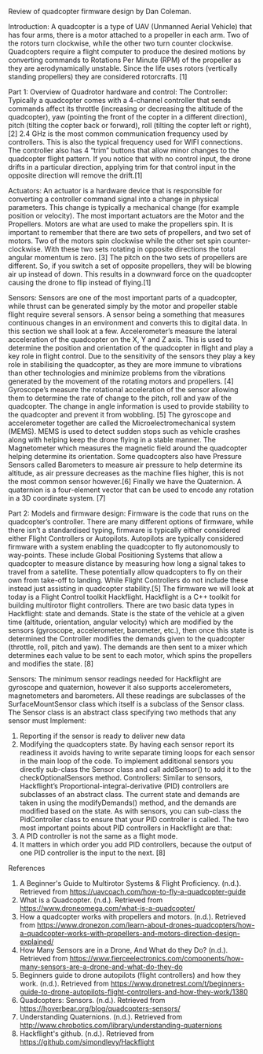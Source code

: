 Review of quadcopter firmware design by Dan Coleman.

Introduction: 
A quadcopter is a type of UAV (Unmanned Aerial Vehicle) that has four arms, there is a motor attached to a propeller in each arm. Two of the rotors turn clockwise, while the other two turn counter clockwise. Quadcopters require a flight computer to produce the desired motions by converting commands to Rotations Per Minute (RPM) of the propeller as they are aerodynamically unstable. Since the life uses rotors (vertically standing propellers) they are considered rotorcrafts. [1]

Part 1: Overview of Quadrotor hardware and control:
The Controller:
Typically a quadcopter comes with a 4-channel controller that sends commands affect its throttle (increasing or decreasing the altitude of the quadcopter), yaw (pointing the front of the copter in a different direction), pitch (tilting the copter back or forward), roll (tilting the copter left or right), [2] 2.4 GHz is the most common communication frequency used by controllers. This is also the typical frequency used for WIFI connections. The controller also has 4 “trim” buttons that allow minor changes to the quadcopter flight pattern. If you notice that with no control input, the drone drifts in a particular direction, applying trim for that control input in the opposite direction will remove the drift.[1]

Actuators: 
An actuator is a hardware device that is responsible for converting a controller command signal into a change in physical parameters. This change is typically a mechanical change (for example position or velocity). The most important actuators are the Motor and the Propellers. 
Motors are what are used to make the propellers spin. It is important to remember that there are two sets of propellers, and two set of motors. Two of the motors spin clockwise while the other set spin counter-clockwise. With these two sets rotating in opposite directions the total angular momentum is zero. [3] The pitch on the two sets of propellers are different. So, if you switch a set of opposite propellers, they will be blowing air up instead of down. This results in a downward force on the quadcopter causing the drone to flip instead of flying.[1]

Sensors:
Sensors are one of the most important parts of a quadcopter, while thrust can be generated simply by the motor and propeller stable flight require several sensors. A sensor being a something that measures continuous changes in an environment and converts this to digital data. In this section we shall look at a few. 
Accelerometer’s measure the lateral acceleration of the quadcopter on the X, Y and Z axis. This is used to determine the position and orientation of the quadcopter in flight and play a key role in flight control. Due to the sensitivity of the sensors they play a key role in stabilising the quadcopter, as they are more immune to vibrations than other technologies and minimize problems from the vibrations generated by the movement of the rotating motors and propellers. [4] Gyroscope’s measure the rotational acceleration of the sensor allowing them to determine the rate of change to the pitch, roll and yaw of the quadcopter. The change in angle information is used to provide stability to the quadcopter and prevent it from wobbling. [5] The gyroscope and accelerometer together are called the Microelectromechanical system (MEMS). MEMS is used to detect sudden stops such as vehicle crashes along with helping keep the drone flying in a stable manner. The Magnetometer which measures the magnetic field around the quadcopter helping determine its orientation. Some quadcopters also have Pressure Sensors called Barometers to measure air pressure to help determine its altitude, as air pressure decreases as the machine flies higher, this is not the most common sensor however.[6] Finally we have the Quaternion. A quaternion is a four-element vector that can be used to encode any rotation in a 3D coordinate system. [7]


Part 2: Models and firmware design:
Firmware is the code that runs on the quadcopter’s controller. There are many different options of firmware, while there isn’t a standardised typing, firmware is typically either considered either Flight Controllers or Autopilots. Autopilots are typically considered firmware with a system enabling the quadcopter to fly autonomously to way-points. These include Global Positioning Systems that allow a quadcopter to measure distance by measuring how long a signal takes to travel from a satellite. These potentially allow quadcopters to fly on their own from take-off to landing. While Flight Controllers do not include these instead just assisting in quadcopter stability.[5] 
The firmware we will look at today is a Flight Control toolkit Hackflight. Hackflight is a C++ toolkit for building multirotor flight controllers. There are two basic data types in Hackflight: state and demands. State is the state of the vehicle at a given time (altitude, orientation, angular velocity) which are modified by the sensors (gyroscope, accelerometer, barometer, etc.), then once this state is determined the Controller modifies the demands given to the quadcopter (throttle, roll, pitch and yaw). The demands are then sent to a mixer which determines each value to be sent to each motor, which spins the propellers and modifies the state. [8]
 
Sensors: 
The minimum sensor readings needed for Hackflight are gyroscope and quaternion, however it also supports accelerometers, magnetometers and barometers. All these readings are subclasses of the SurfaceMountSensor class which itself is a subclass of the Sensor class. The Sensor class is an abstract class specifying two methods that any sensor must Implement: 
1.	Reporting if the sensor is ready to deliver new data
2.	Modifying the quadcopters state. 
By having each sensor report its readiness it avoids having to write separate timing loops for each sensor in the main loop of the code. To implement additional sensors you directly sub-class the Sensor class and call addSensor() to add it to the checkOptionalSensors method. 
Controllers:
Similar to sensors, Hackflight’s Proportional-integral-derivative (PID) controllers are subclasses of an abstract class. The current state and demands are taken in using the modifyDemands() method, and the demands are modified based on the state. As with sensors, you can sub-class the PidController class to ensure that your PID controller is called.
The two most important points about PID controllers in Hackflight are that:
1.	A PID controller is not the same as a flight mode.
2.	It matters in which order you add PID controllers, because the output of one PID controller is the input to the next. [8]
 

References
1.	A Beginner's Guide to Multirotor Systems & Flight Proficiency. (n.d.). Retrieved from https://uavcoach.com/how-to-fly-a-quadcopter-guide
2.	What is a Quadcopter. (n.d.). Retrieved from https://www.droneomega.com/what-is-a-quadcopter/
3.	How a quadcopter works with propellers and motors. (n.d.). Retrieved from https://www.dronezon.com/learn-about-drones-quadcopters/how-a-quadcopter-works-with-propellers-and-motors-direction-design-explained/
4. How Many Sensors are in a Drone, And What do they Do? (n.d.). Retrieved from https://www.fierceelectronics.com/components/how-many-sensors-are-a-drone-and-what-do-they-do
5. 	Beginners guide to drone autopilots (flight controllers) and how they work. (n.d.). Retrieved from https://www.dronetrest.com/t/beginners-guide-to-drone-autopilots-flight-controllers-and-how-they-work/1380
6. 	Quadcopters: Sensors. (n.d.). Retrieved from https://hoverbear.org/blog/quadcopters-sensors/
7.	Understanding Quaternions. (n.d.). Retrieved from http://www.chrobotics.com/library/understanding-quaternions
8. 	Hackflight's github. (n.d.). Retrieved from https://github.com/simondlevy/Hackflight

